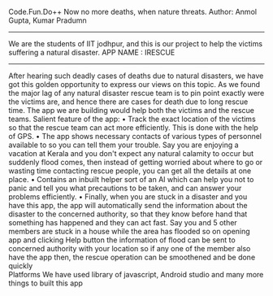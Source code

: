 Code.Fun.Do++
Now no more deaths, when nature threats.
 Author: Anmol Gupta, Kumar Pradumn
________________________________________
We are the students of IIT jodhpur, and this is our project to help the victims suffering a natural disaster.
APP NAME : IRESCUE
________________________________________
After hearing such deadly cases of deaths due to natural disasters, we have got this golden opportunity to express our views on this topic.
As we found the major lag of any natural disaster rescue team is to pin point exactly were the victims are, and hence there are cases for death due to long rescue time.
The app we are building would help both the victims and the rescue teams.
Salient feature of the app:
•	Track the exact location of the victims so that the rescue team can act more efficiently. This is done with the help of GPS.
•	The app shows necessary contacts of various types of personnel available to so you can tell them your trouble. Say you are enjoying a vacation at Kerala and you don't expect any natural calamity to occur but suddenly flood comes, then instead of getting worried about where to go or wasting time contacting rescue people, you can get all the details at one place.
•	Contains an inbuilt helper sort of an AI which can help you not to panic and tell you what precautions to be taken, and can answer your problems efficiently.
•	Finally, when you are stuck in a disaster and you have this app, the app will automatically send the information about the disaster to the concerned authority, so that they know before hand that something has happened and they can act fast. Say you and 5 other members are stuck in a house while the area has flooded so on opening app and clicking Help button the information of flood can be sent to concerned authority with your location so if any one of the member also have the app then, the rescue operation can be smoothened and be done quickly  
 Platforms
We have used library of javascript, Android studio and many more things to built this app 

